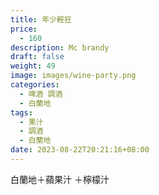 ```yaml
---
title: 年少輕狂
price:
  - 160
description: Mc brandy
draft: false
weight: 49
image: images/wine-party.png
categories:
  - 啤酒 調酒
  - 白蘭地
tags:
  - 果汁
  - 調酒
  - 白蘭地
date: 2023-08-22T20:21:16+08:00
---
```

 白蘭地＋蘋果汁 ＋檸檬汁